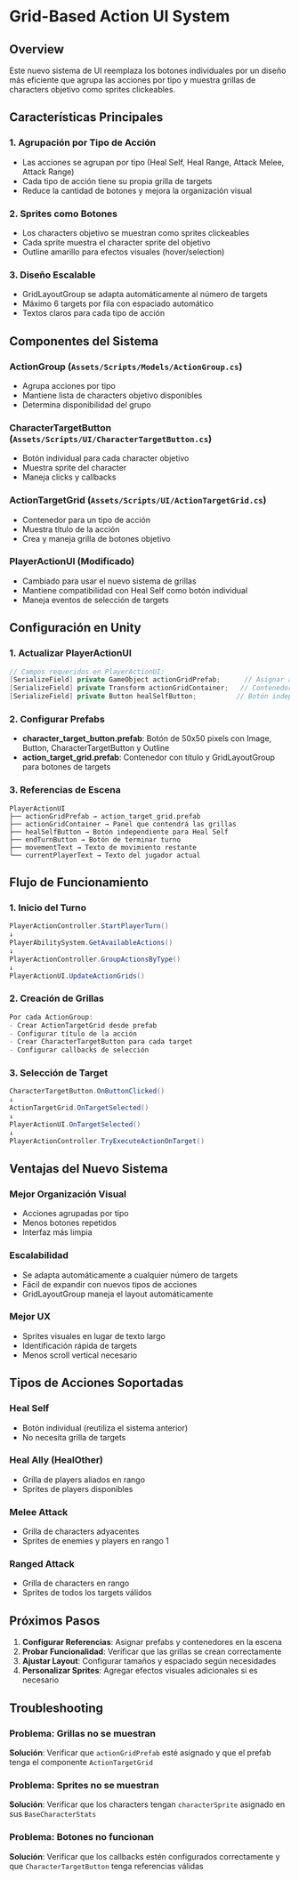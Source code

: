 # Grid-Based Action UI System

## Overview

Este nuevo sistema de UI reemplaza los botones individuales por un diseño más eficiente que agrupa las acciones por tipo y muestra grillas de characters objetivo como sprites clickeables.

## Características Principales

### 1. **Agrupación por Tipo de Acción**

- Las acciones se agrupan por tipo (Heal Self, Heal Range, Attack Melee, Attack Range)
- Cada tipo de acción tiene su propia grilla de targets
- Reduce la cantidad de botones y mejora la organización visual

### 2. **Sprites como Botones**

- Los characters objetivo se muestran como sprites clickeables
- Cada sprite muestra el character sprite del objetivo
- Outline amarillo para efectos visuales (hover/selection)

### 3. **Diseño Escalable**

- GridLayoutGroup se adapta automáticamente al número de targets
- Máximo 6 targets por fila con espaciado automático
- Textos claros para cada tipo de acción

## Componentes del Sistema

### **ActionGroup** (`Assets/Scripts/Models/ActionGroup.cs`)

- Agrupa acciones por tipo
- Mantiene lista de characters objetivo disponibles
- Determina disponibilidad del grupo

### **CharacterTargetButton** (`Assets/Scripts/UI/CharacterTargetButton.cs`)

- Botón individual para cada character objetivo
- Muestra sprite del character
- Maneja clicks y callbacks

### **ActionTargetGrid** (`Assets/Scripts/UI/ActionTargetGrid.cs`)

- Contenedor para un tipo de acción
- Muestra título de la acción
- Crea y maneja grilla de botones objetivo

### **PlayerActionUI** (Modificado)

- Cambiado para usar el nuevo sistema de grillas
- Mantiene compatibilidad con Heal Self como botón individual
- Maneja eventos de selección de targets

## Configuración en Unity

### 1. **Actualizar PlayerActionUI**

```csharp
// Campos requeridos en PlayerActionUI:
[SerializeField] private GameObject actionGridPrefab;      // Asignar action_target_grid prefab
[SerializeField] private Transform actionGridContainer;   // Contenedor para las grillas
[SerializeField] private Button healSelfButton;          // Botón independiente para Heal Self
```

### 2. **Configurar Prefabs**

- **character_target_button.prefab**: Botón de 50x50 pixels con Image, Button, CharacterTargetButton y Outline
- **action_target_grid.prefab**: Contenedor con título y GridLayoutGroup para botones de targets

### 3. **Referencias de Escena**

```
PlayerActionUI
├── actionGridPrefab → action_target_grid.prefab
├── actionGridContainer → Panel que contendrá las grillas
├── healSelfButton → Botón independiente para Heal Self
├── endTurnButton → Botón de terminar turno
├── movementText → Texto de movimiento restante
└── currentPlayerText → Texto del jugador actual
```

## Flujo de Funcionamiento

### 1. **Inicio del Turno**

```csharp
PlayerActionController.StartPlayerTurn()
↓
PlayerAbilitySystem.GetAvailableActions()
↓
PlayerActionController.GroupActionsByType()
↓
PlayerActionUI.UpdateActionGrids()
```

### 2. **Creación de Grillas**

```csharp
Por cada ActionGroup:
- Crear ActionTargetGrid desde prefab
- Configurar título de la acción
- Crear CharacterTargetButton para cada target
- Configurar callbacks de selección
```

### 3. **Selección de Target**

```csharp
CharacterTargetButton.OnButtonClicked()
↓
ActionTargetGrid.OnTargetSelected()
↓
PlayerActionUI.OnTargetSelected()
↓
PlayerActionController.TryExecuteActionOnTarget()
```

## Ventajas del Nuevo Sistema

### **Mejor Organización Visual**

- Acciones agrupadas por tipo
- Menos botones repetidos
- Interfaz más limpia

### **Escalabilidad**

- Se adapta automáticamente a cualquier número de targets
- Fácil de expandir con nuevos tipos de acciones
- GridLayoutGroup maneja el layout automáticamente

### **Mejor UX**

- Sprites visuales en lugar de texto largo
- Identificación rápida de targets
- Menos scroll vertical necesario

## Tipos de Acciones Soportadas

### **Heal Self**

- Botón individual (reutiliza el sistema anterior)
- No necesita grilla de targets

### **Heal Ally (HealOther)**

- Grilla de players aliados en rango
- Sprites de players disponibles

### **Melee Attack**

- Grilla de characters adyacentes
- Sprites de enemies y players en rango 1

### **Ranged Attack**

- Grilla de characters en rango
- Sprites de todos los targets válidos

## Próximos Pasos

1. **Configurar Referencias**: Asignar prefabs y contenedores en la escena
2. **Probar Funcionalidad**: Verificar que las grillas se crean correctamente
3. **Ajustar Layout**: Configurar tamaños y espaciado según necesidades
4. **Personalizar Sprites**: Agregar efectos visuales adicionales si es necesario

## Troubleshooting

### **Problema**: Grillas no se muestran

**Solución**: Verificar que `actionGridPrefab` esté asignado y que el prefab tenga el componente `ActionTargetGrid`

### **Problema**: Sprites no se muestran

**Solución**: Verificar que los characters tengan `characterSprite` asignado en sus `BaseCharacterStats`

### **Problema**: Botones no funcionan

**Solución**: Verificar que los callbacks estén configurados correctamente y que `CharacterTargetButton` tenga referencias válidas
